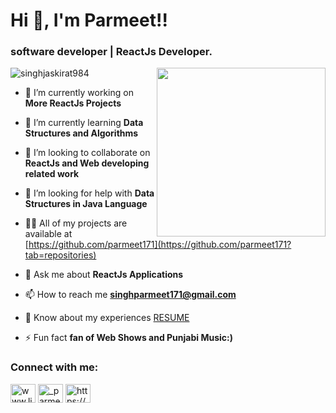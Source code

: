 <h1 align="left">Hi 👋, I'm Parmeet!!</h1>
<h3 align="left">software developer | ReactJs Developer.</h3>

<img align="right" src="https://media2.giphy.com/media/USV0ym3bVWQJJmNu3N/giphy.gif?cid=ecf05e47uivustt9qwbtc9k31s32nsmyp0hxs1b8uwgy90mg&rid=giphy.gif" width="270" height="270"/>

<p align="left"> <img src="https://komarev.com/ghpvc/?username=singhjaskirat984&label=Visitors&color=0e75b6&style=flat" alt="singhjaskirat984" /> </p> 

- 🔭 I’m currently working on **More ReactJs Projects**

- 🌱 I’m currently learning **Data Structures and Algorithms**

- 👯 I’m looking to collaborate on **ReactJs and Web developing related work**

- 🤝 I’m looking for help with **Data Structures in Java Language**

- 👨‍💻 All of my projects are available at [https://github.com/parmeet171](https://github.com/parmeet171?tab=repositories)

- 💬 Ask me about **ReactJs Applications**

- 📫 How to reach me **singhparmeet171@gmail.com**

- 📄 Know about my experiences [RESUME](https://drive.google.com/file/d/1TEKRDiuOTt-R5VPXaStvrpRw7HqSWiIG/view?usp=sharing)

- ⚡ Fun fact **fan of Web Shows and Punjabi Music:)**

<h3 align="left">Connect with me:</h3>
<p align="left">
<a href="www.linkedin.com/in/parmeet-singh-4319b1230" target="blank"><img align="center" src="https://cdn.jsdelivr.net/npm/simple-icons@3.0.1/icons/linkedin.svg" alt="www.linkedin.com/in/parmeet-singh-4319b1230" height="30" width="40" /></a>
<a href="https://www.instagram.com/_parmeet_singh_08/" target="blank"><img align="center" src="https://cdn.jsdelivr.net/npm/simple-icons@3.0.1/icons/instagram.svg" alt="_parmeet_singh_08" height="30" width="40" /></a>
<a href="https://www.facebook.com/parmeet.singh.186590" target="blank"><img align="center" src="https://cdn.jsdelivr.net/npm/simple-icons@3.0.1/icons/facebook.svg" alt="https://www.facebook.com/parmeet.singh.186590" height="30" width="40" /></a>
</p>
